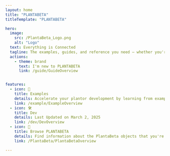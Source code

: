 ```yaml
---
layout: home 
title: "PLANTABETA"
titleTemplate: "PLANTABETA"

hero: 
  image:
    src: /PlantaBeta_Logo.png
    alt: "Logo"
  text: Everything is Connected
  tagline: The examples, guides, and reference you need — whether you're planting in the mountains of British Columbia, the wetlands of the Canadian Shield, or anywhere in between. Take advantage of this resource to develop your ability to plant faster and with higher quality.
  actions:
    - theme: brand
      text: I'm new to PLANTABETA
      link: /guide/GuideOverview


features:
  - icon: 🔷
    title: Examples
    details: Accelerate your plantor development by learning from examples
    link: /example/ExampleOverview
  - icon: 🛠️
    title: Dev
    details: Last Updated on March 2, 2025
    link: /dev/DevOverview
  - icon: 🔎
    title: Browse PLANTABETA
    details: Find information about the PlantaBeta objects that you're using
    link: /PlantaBeta/PlantaBetaOverview

---
```

